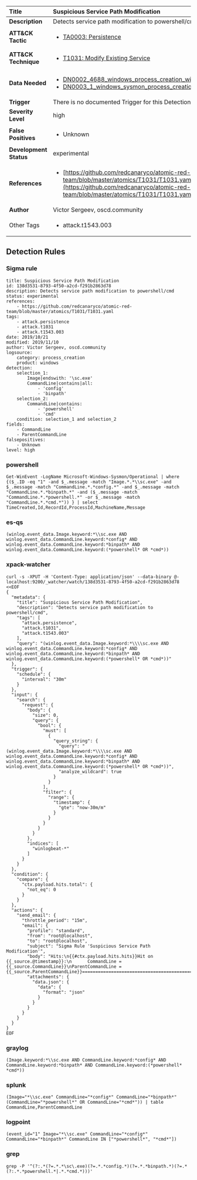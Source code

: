 | Title                    | Suspicious Service Path Modification       |
|:-------------------------|:------------------|
| **Description**          | Detects service path modification to powershell/cmd |
| **ATT&amp;CK Tactic**    |  <ul><li>[TA0003: Persistence](https://attack.mitre.org/tactics/TA0003)</li></ul>  |
| **ATT&amp;CK Technique** | <ul><li>[T1031: Modify Existing Service](https://attack.mitre.org/techniques/T1031)</li></ul>  |
| **Data Needed**          | <ul><li>[DN0002_4688_windows_process_creation_with_commandline](../Data_Needed/DN0002_4688_windows_process_creation_with_commandline.md)</li><li>[DN0003_1_windows_sysmon_process_creation](../Data_Needed/DN0003_1_windows_sysmon_process_creation.md)</li></ul>  |
| **Trigger**              |  There is no documented Trigger for this Detection Rule yet  |
| **Severity Level**       | high |
| **False Positives**      | <ul><li>Unknown</li></ul>  |
| **Development Status**   | experimental |
| **References**           | <ul><li>[https://github.com/redcanaryco/atomic-red-team/blob/master/atomics/T1031/T1031.yaml](https://github.com/redcanaryco/atomic-red-team/blob/master/atomics/T1031/T1031.yaml)</li></ul>  |
| **Author**               | Victor Sergeev, oscd.community |
| Other Tags           | <ul><li>attack.t1543.003</li></ul> | 

## Detection Rules

### Sigma rule

```
title: Suspicious Service Path Modification
id: 138d3531-8793-4f50-a2cd-f291b2863d78
description: Detects service path modification to powershell/cmd
status: experimental
references:
    - https://github.com/redcanaryco/atomic-red-team/blob/master/atomics/T1031/T1031.yaml
tags:
    - attack.persistence
    - attack.t1031
    - attack.t1543.003
date: 2019/10/21
modified: 2019/11/10
author: Victor Sergeev, oscd.community
logsource:
    category: process_creation
    product: windows
detection:
    selection_1:
        Image|endswith: '\sc.exe'
        CommandLine|contains|all:
            - 'config'
            - 'binpath'
    selection_2:
        CommandLine|contains:
            - 'powershell'
            - 'cmd'
    condition: selection_1 and selection_2
fields:
    - CommandLine
    - ParentCommandLine
falsepositives:
    - Unknown
level: high

```





### powershell
    
```
Get-WinEvent -LogName Microsoft-Windows-Sysmon/Operational | where {($_.ID -eq "1" -and $_.message -match "Image.*.*\\sc.exe" -and $_.message -match "CommandLine.*.*config.*" -and $_.message -match "CommandLine.*.*binpath.*" -and ($_.message -match "CommandLine.*.*powershell.*" -or $_.message -match "CommandLine.*.*cmd.*")) } | select TimeCreated,Id,RecordId,ProcessId,MachineName,Message
```


### es-qs
    
```
(winlog.event_data.Image.keyword:*\\sc.exe AND winlog.event_data.CommandLine.keyword:*config* AND winlog.event_data.CommandLine.keyword:*binpath* AND winlog.event_data.CommandLine.keyword:(*powershell* OR *cmd*))
```


### xpack-watcher
    
```
curl -s -XPUT -H 'Content-Type: application/json' --data-binary @- localhost:9200/_watcher/watch/138d3531-8793-4f50-a2cd-f291b2863d78 <<EOF
{
  "metadata": {
    "title": "Suspicious Service Path Modification",
    "description": "Detects service path modification to powershell/cmd",
    "tags": [
      "attack.persistence",
      "attack.t1031",
      "attack.t1543.003"
    ],
    "query": "(winlog.event_data.Image.keyword:*\\\\sc.exe AND winlog.event_data.CommandLine.keyword:*config* AND winlog.event_data.CommandLine.keyword:*binpath* AND winlog.event_data.CommandLine.keyword:(*powershell* OR *cmd*))"
  },
  "trigger": {
    "schedule": {
      "interval": "30m"
    }
  },
  "input": {
    "search": {
      "request": {
        "body": {
          "size": 0,
          "query": {
            "bool": {
              "must": [
                {
                  "query_string": {
                    "query": "(winlog.event_data.Image.keyword:*\\\\sc.exe AND winlog.event_data.CommandLine.keyword:*config* AND winlog.event_data.CommandLine.keyword:*binpath* AND winlog.event_data.CommandLine.keyword:(*powershell* OR *cmd*))",
                    "analyze_wildcard": true
                  }
                }
              ],
              "filter": {
                "range": {
                  "timestamp": {
                    "gte": "now-30m/m"
                  }
                }
              }
            }
          }
        },
        "indices": [
          "winlogbeat-*"
        ]
      }
    }
  },
  "condition": {
    "compare": {
      "ctx.payload.hits.total": {
        "not_eq": 0
      }
    }
  },
  "actions": {
    "send_email": {
      "throttle_period": "15m",
      "email": {
        "profile": "standard",
        "from": "root@localhost",
        "to": "root@localhost",
        "subject": "Sigma Rule 'Suspicious Service Path Modification'",
        "body": "Hits:\n{{#ctx.payload.hits.hits}}Hit on {{_source.@timestamp}}:\n      CommandLine = {{_source.CommandLine}}\nParentCommandLine = {{_source.ParentCommandLine}}================================================================================\n{{/ctx.payload.hits.hits}}",
        "attachments": {
          "data.json": {
            "data": {
              "format": "json"
            }
          }
        }
      }
    }
  }
}
EOF

```


### graylog
    
```
(Image.keyword:*\\sc.exe AND CommandLine.keyword:*config* AND CommandLine.keyword:*binpath* AND CommandLine.keyword:(*powershell* *cmd*))
```


### splunk
    
```
(Image="*\\sc.exe" CommandLine="*config*" CommandLine="*binpath*" (CommandLine="*powershell*" OR CommandLine="*cmd*")) | table CommandLine,ParentCommandLine
```


### logpoint
    
```
(event_id="1" Image="*\\sc.exe" CommandLine="*config*" CommandLine="*binpath*" CommandLine IN ["*powershell*", "*cmd*"])
```


### grep
    
```
grep -P '^(?:.*(?=.*.*\sc\.exe)(?=.*.*config.*)(?=.*.*binpath.*)(?=.*(?:.*.*powershell.*|.*.*cmd.*)))'
```



